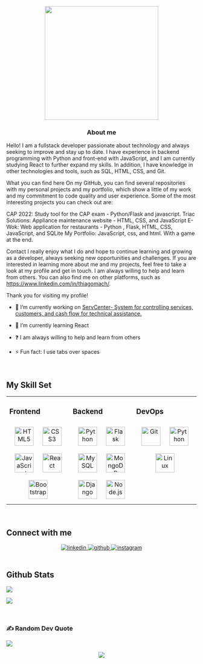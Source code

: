 <div align="center">
<img src="https://media.giphy.com/media/jdPMeyv9rn0hZHh8n9/giphy.gif" align="center" height="300" width="300" />
</div> 
  

### <div align="center">About me

Hello! I am a fullstack developer passionate about technology and always seeking to improve and stay up to date. I have experience in backend programming with Python and front-end with JavaScript, and I am currently studying React to further expand my skills. In addition, I have knowledge in other technologies and tools, such as SQL, HTML, CSS, and Git.

What you can find here
On my GitHub, you can find several repositories with my personal projects and my portfolio, which show a little of my work and my commitment to code quality and user experience. Some of the most interesting projects you can check out are:

CAP 2022: Study tool for the CAP exam - Python/Flask and javascript.
Triac Solutions: Appliance maintenance website - HTML, CSS, and JavaScript
E-Wok: Web application for restaurants - Python , Flask, HTML, CSS, JavaScript, and SQLite
My Portfolio: JavaScript, css, and html. With a game at the end.

Contact
I really enjoy what I do and hope to continue learning and growing as a developer, always seeking new opportunities and challenges. If you are interested in learning more about me and my projects, feel free to take a look at my profile and get in touch. I am always willing to help and learn from others. You can also find me on other platforms, such as https://www.linkedin.com/in/thiagomach/.

Thank you for visiting my profile!</div>  
  

- 🔭 I’m currently working on [ServCenter- System for controlling services, customers, and cash flow for technical assistance.](https://github.com/thiagoc-machado/ServCenter-Fullstack-Django)  
  

- 🌱 I’m currently learning React  
  

- ❓ I am always willing to help and learn from others  
  

- ⚡ Fun fact: I use tabs over spaces  
  

<br/>  


## My Skill Set  
<table><tr><td valign="top" width="33%">



### Frontend  
<div align="center">  
<a href="https://en.wikipedia.org/wiki/HTML5" target="_blank"><img style="margin: 10px" src="https://profilinator.rishav.dev/skills-assets/html5-original-wordmark.svg" alt="HTML5" height="50" /></a>  
<a href="https://www.w3schools.com/css/" target="_blank"><img style="margin: 10px" src="https://profilinator.rishav.dev/skills-assets/css3-original-wordmark.svg" alt="CSS3" height="50" /></a>  
<a href="https://www.javascript.com/" target="_blank"><img style="margin: 10px" src="https://profilinator.rishav.dev/skills-assets/javascript-original.svg" alt="JavaScript" height="50" /></a>  
<a href="https://reactjs.org/" target="_blank"><img style="margin: 10px" src="https://profilinator.rishav.dev/skills-assets/react-original-wordmark.svg" alt="React" height="50" /></a>  
<a href="https://getbootstrap.com/docs/3.4/javascript/" target="_blank"><img style="margin: 10px" src="https://profilinator.rishav.dev/skills-assets/bootstrap-plain.svg" alt="Bootstrap" height="50" /></a>  
</div>

</td><td valign="top" width="33%">



### Backend  
<div align="center">  
<a href="https://www.python.org/" target="_blank"><img style="margin: 10px" src="https://profilinator.rishav.dev/skills-assets/python-original.svg" alt="Python" height="50" /></a>  
<a href="https://flask.palletsprojects.com/" target="_blank"><img style="margin: 10px" src="https://profilinator.rishav.dev/skills-assets/flask.png" alt="Flask" height="50" /></a>  
<a href="https://www.mysql.com/" target="_blank"><img style="margin: 10px" src="https://profilinator.rishav.dev/skills-assets/mysql-original-wordmark.svg" alt="MySQL" height="50" /></a>  
<a href="https://www.mongodb.com/" target="_blank"><img style="margin: 10px" src="https://profilinator.rishav.dev/skills-assets/mongodb-original-wordmark.svg" alt="MongoDB" height="50" /></a>  
<a href="https://www.djangoproject.com/" target="_blank"><img style="margin: 10px" src="https://profilinator.rishav.dev/skills-assets/django-original.svg" alt="Django" height="50" /></a>  
<a href="https://nodejs.org/" target="_blank"><img style="margin: 10px" src="https://profilinator.rishav.dev/skills-assets/nodejs-original-wordmark.svg" alt="Node.js" height="50" /></a>  
</div>

</td><td valign="top" width="33%">



### DevOps  
<div align="center">  
<a href="https://github.com/" target="_blank"><img style="margin: 10px" src="https://profilinator.rishav.dev/skills-assets/git-scm-icon.svg" alt="Git" height="50" /></a>  
<a href="https://www.python.org/" target="_blank"><img style="margin: 10px" src="https://profilinator.rishav.dev/skills-assets/python-original.svg" alt="Python" height="50" /></a>  
<a href="https://www.linux.org/" target="_blank"><img style="margin: 10px" src="https://profilinator.rishav.dev/skills-assets/linux-original.svg" alt="Linux" height="50" /></a>  
</div>

</td></tr></table>  

<br/>  


## Connect with me  
<div align="center">
<a href="https://linkedin.com/in/thiagomach" target="_blank">
<img src=https://img.shields.io/badge/linkedin-%231E77B5.svg?&style=for-the-badge&logo=linkedin&logoColor=white alt=linkedin style="margin-bottom: 5px;" />
</a>
<a href="https://github.com/thiagoc-machado" target="_blank">
<img src=https://img.shields.io/badge/github-%2324292e.svg?&style=for-the-badge&logo=github&logoColor=white alt=github style="margin-bottom: 5px;" />
</a>
<a href="https://instagram.com/thiagoc.machado" target="_blank">
<img src=https://img.shields.io/badge/instagram-%23000000.svg?&style=for-the-badge&logo=instagram&logoColor=white alt=instagram style="margin-bottom: 5px;" />
</a>  
</div>  
  

<br/>  


## Github Stats  
![](https://github-readme-streak-stats.herokuapp.com/?user=thiagoc-machado&theme=vue-dark&hide_border=false)<br>

![](https://github-readme-stats.vercel.app/api/top-langs/?username=thiagoc-machado&theme=vue-dark&hide_border=false&include_all_commits=false&count_private=false&layout=compact)
 
  

<br/>  


### ✍️ Random Dev Quote
![](https://quotes-github-readme.vercel.app/api?type=horizontal&theme=radical)

<div align="center">
<img src="https://komarev.com/ghpvc/?username=thiagoc-machado&&style=flat-square" align="center" />
</div>  
